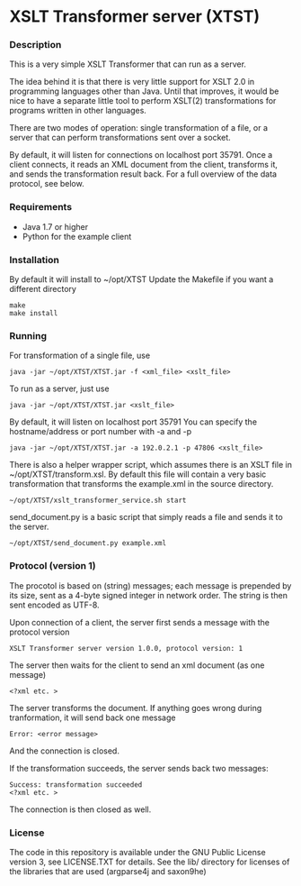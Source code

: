
# XSLT Transformer server (XTST)

### Description

This is a very simple XSLT Transformer that can run as a server.

The idea behind it is that there is very little support for XSLT 2.0 in
programming languages other than Java. Until that improves, it would be
nice to have a separate little tool to perform XSLT(2) transformations
for programs written in other languages.

There are two modes of operation: single transformation of a file, or a
server that can perform transformations sent over a socket.

By default, it will listen for connections on localhost port 35791. Once a client connects, it reads an XML document from the client, transforms it, and sends the transformation result back. For a full overview of the data protocol, see below.

### Requirements

* Java 1.7 or higher
* Python for the example client

### Installation

By default it will install to ~/opt/XTST
Update the Makefile if you want a different directory

    make
    make install


### Running

For transformation of a single file, use

    java -jar ~/opt/XTST/XTST.jar -f <xml_file> <xslt_file>

To run as a server, just use

    java -jar ~/opt/XTST/XTST.jar <xslt_file>

By default, it will listen on localhost port 35791
You can specify the hostname/address or port number with -a and -p

    java -jar ~/opt/XTST/XTST.jar -a 192.0.2.1 -p 47806 <xslt_file>

There is also a helper wrapper script, which assumes there is an XSLT
file in ~/opt/XTST/transform.xsl. By default this file will contain a
very basic transformation that transforms the example.xml in the source
directory.

    ~/opt/XTST/xslt_transformer_service.sh start

send_document.py is a basic script that simply reads a file and sends it to the server.

    ~/opt/XTST/send_document.py example.xml

### Protocol (version 1)

The procotol is based on (string) messages; each message is prepended by
its size, sent as a 4-byte signed integer in network order. The string
is then sent encoded as UTF-8.

Upon connection of a client, the server first sends a message with the protocol version

    XSLT Transformer server version 1.0.0, protocol version: 1

The server then waits for the client to send an xml document (as one message)

    <?xml etc. >

The server transforms the document. If anything goes wrong during tranformation, it will send back one message

    Error: <error message>

And the connection is closed.

If the transformation succeeds, the server sends back two messages:

    Success: transformation succeeded
    <?xml etc. >

The connection is then closed as well.

### License

The code in this repository is available under the GNU Public License version 3, see LICENSE.TXT for details.
See the lib/ directory for licenses of the libraries that are used (argparse4j and saxon9he)

